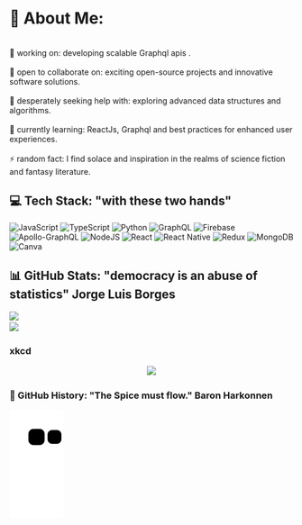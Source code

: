 # 💫 About Me:
<br>🔭 working on: developing scalable Graphql apis .<br><br>👯 open to collaborate on: exciting open-source projects and innovative software solutions.<br><br>🤝 desperately seeking help with: exploring advanced data structures and algorithms.<br><br>🌱 currently learning: ReactJs, Graphql and best practices for enhanced user experiences.<br><br>⚡ random fact: I find solace and inspiration in the realms of science fiction and fantasy literature.

## 💻 Tech Stack: "with these two hands"
![JavaScript](https://img.shields.io/badge/javascript-%23323330.svg?style=for-the-badge&logo=javascript&logoColor=%23F7DF1E) ![TypeScript](https://img.shields.io/badge/typescript-%23007ACC.svg?style=for-the-badge&logo=typescript&logoColor=white) ![Python](https://img.shields.io/badge/python-3670A0?style=for-the-badge&logo=python&logoColor=ffdd54) ![GraphQL](https://img.shields.io/badge/-GraphQL-E10098?style=for-the-badge&logo=graphql&logoColor=white) ![Firebase](https://img.shields.io/badge/firebase-%23039BE5.svg?style=for-the-badge&logo=firebase) ![Apollo-GraphQL](https://img.shields.io/badge/-ApolloGraphQL-311C87?style=for-the-badge&logo=apollo-graphql) ![NodeJS](https://img.shields.io/badge/node.js-6DA55F?style=for-the-badge&logo=node.js&logoColor=white) ![React](https://img.shields.io/badge/react-%2320232a.svg?style=for-the-badge&logo=react&logoColor=%2361DAFB) ![React Native](https://img.shields.io/badge/react_native-%2320232a.svg?style=for-the-badge&logo=react&logoColor=%2361DAFB) ![Redux](https://img.shields.io/badge/redux-%23593d88.svg?style=for-the-badge&logo=redux&logoColor=white) ![MongoDB](https://img.shields.io/badge/MongoDB-%234ea94b.svg?style=for-the-badge&logo=mongodb&logoColor=white) ![Canva](https://img.shields.io/badge/Canva-%2300C4CC.svg?style=for-the-badge&logo=Canva&logoColor=white)
## 📊 GitHub Stats: "democracy is an abuse of statistics" Jorge Luis Borges
![](https://github-readme-stats.vercel.app/api?username=jonahokot&theme=algolia&hide_border=true&include_all_commits=true&count_private=true)<br/>
![](https://github-readme-stats.vercel.app/api/top-langs/?username=jonahokot&theme=algolia&hide_border=true&include_all_commits=true&count_private=true&layout=compact)

### xkcd
<!--START_SECTION:comicstrip-->
<p align="center">
 <a href="https://xkcd.com/">
 <img src="https://imgs.xkcd.com/comics/language_acquisition.png" />
</a>
</p>
<!--END_SECTION:comicstrip-->

### 🐍 GitHub History: "The Spice must flow." Baron Harkonnen
![Snake animation](https://github.com/jonahokot/jonahokot/blob/output/github-contribution-grid-snake.svg)

<!-- Proudly created with GPRM ( https://gprm.itsvg.in ) -->